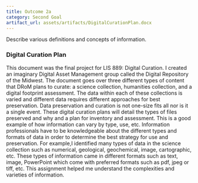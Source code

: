 ```yaml
---
title: Outcome 2a
category: Second Goal
artifact_url: assets/artifacts/DigitalCurationPlan.docx
---
```

Describe various definitions and concepts of information.
### **Digital Curation Plan** ###

This document was the final project for LIS 889: Digital Curation. I created an imaginary Digital Asset Management group called the Digital Repository of the Midwest. The document goes over three different types of content that DRoM plans to curate: a science collection, humanities collection, and a digital footprint assessment. The data within each of these collections is varied and different data requires different approaches for best preservation. Data preservation and curation is not one-size fits all nor is it a single event. These digital curation plans will detail the types of files preserved and why and a plan for inventory and assessment. This is a good example of how information can vary by type, use, etc. Information professionals have to be knowledgeable about the different types and formats of data in order to determine the best strategy for use and preservation. For example,I identified many types of data in the science collection such as numerical, geological, geochemical, image, cartographic, etc. These types of information came in different formats such as text, image, PowerPoint which come with preferred formats such as pdf, jpeg or tiff, etc. This assignment helped me understand the complexities and varieties of information. 

